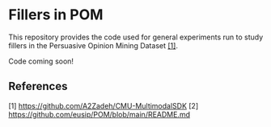 # Fillers in POM

This repository provides the code used for general experiments run to study fillers in the Persuasive Opinion Mining Dataset [[1]](#references). 

Code coming soon!

## References <a name="references"></a>
[1] https://github.com/A2Zadeh/CMU-MultimodalSDK
[2] https://github.com/eusip/POM/blob/main/README.md
